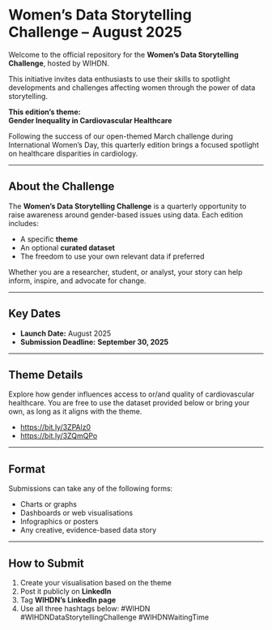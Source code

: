 # Women’s Data Storytelling Challenge – August 2025

Welcome to the official repository for the **Women’s Data Storytelling Challenge**, hosted by WIHDN.

This initiative invites data enthusiasts to use their skills to spotlight developments and challenges affecting women through the power of data storytelling.

 **This edition’s theme:**  
**Gender Inequality in Cardiovascular Healthcare**

Following the success of our open-themed March challenge during International Women’s Day, this quarterly edition brings a focused spotlight on healthcare disparities in cardiology.

---

##  About the Challenge

The **Women’s Data Storytelling Challenge** is a quarterly opportunity to raise awareness around gender-based issues using data. Each edition includes:
- A specific **theme**
- An optional **curated dataset**
- The freedom to use your own relevant data if preferred

Whether you are a researcher, student, or analyst, your story can help inform, inspire, and advocate for change.

---

##  Key Dates

- **Launch Date:** August 2025  
- **Submission Deadline:** **September 30, 2025**

---

##  Theme Details

Explore how gender influences access to or/and quality of cardiovascular healthcare. 
You are free to use the dataset provided below or bring your own,  as long as it aligns with the theme.

- https://bit.ly/3ZPAlz0
- https://bit.ly/3ZQmQPo

  
---

##  Format

Submissions can take any of the following forms:
- Charts or graphs
- Dashboards or web visualisations
- Infographics or posters
- Any creative, evidence-based data story

---

##  How to Submit

1. Create your visualisation based on the theme  
2. Post it publicly on **LinkedIn**  
3. Tag **WIHDN’s LinkedIn page**  
4. Use all three hashtags below:
#WIHDN
#WIHDNDataStorytellingChallenge
#WIHDNWaitingTime
